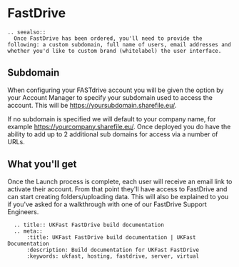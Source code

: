 # FastDrive

```eval_rst
.. seealso::
  Once FastDrive has been ordered, you'll need to provide the following: a custom subdomain, full name of users, email addresses and whether you'd like to custom brand (whitelabel) the user interface.
```
## Subdomain
When configuring your FASTdrive account you will be given the option by your Account Manager to specify your subdomain used to access the account. This will be <https://yoursubdomain.sharefile.eu/>.

If no subdomain is specified we will default to your company name, for example <https://yourcompany.sharefile.eu/>. Once deployed you do have the ability to add up to 2 additional sub domains for access via a number of URLs.

## What you'll get
Once the Launch process is complete, each user will receive an email link to activate their account. From that point they'll have access to FastDrive and can start creating folders/uploading data. This will also be explained to you if you've asked for a walkthrough with one of our FastDrive Support Engineers.

```eval_rst
  .. title:: UKFast FastDrive build documentation
  .. meta::
      :title: UKFast FastDrive build documentation | UKFast Documentation
      :description: Build documentation for UKFast FastDrive
      :keywords: ukfast, hosting, fastdrive, server, virtual
```
